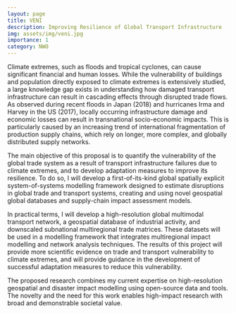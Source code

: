 ```yaml
---
layout: page
title: VENI
description: Improving Resilience of Global Transport Infrastructure
img: assets/img/veni.jpg
importance: 1
category: NWO
---
```


Climate extremes, such as floods and tropical cyclones, can cause significant financial and human losses. While the vulnerability of buildings and population directly exposed to climate extremes is extensively studied, a large knowledge gap exists in understanding how damaged transport infrastructure can result in cascading effects through disrupted trade flows. As observed during recent floods in Japan (2018) and hurricanes Irma and Harvey in the US (2017), locally occurring infrastructure damage and economic losses can result in transnational socio-economic impacts. This is particularly caused by an increasing trend of international fragmentation of production supply chains, which rely on longer, more complex, and globally distributed supply networks.

The main objective of this proposal is to quantify the vulnerability of the global trade system as a result of transport infrastructure failures due to climate extremes, and to develop adaptation measures to improve its resilience. To do so, I will develop a first-of-its-kind global spatially explicit system-of-systems modelling framework designed to estimate disruptions in global trade and transport systems, creating and using novel geospatial global databases and supply-chain impact assessment models. 

In practical terms, I will develop a high-resolution global multimodal transport network, a geospatial database of industrial activity, and downscaled subnational multiregional trade matrices. These datasets will be used in a modelling framework that integrates multiregional impact modelling and network analysis techniques. The results of this project will provide more scientific evidence on trade and transport vulnerability to climate extremes, and will provide guidance in the development of successful adaptation measures to reduce this vulnerability. 

The proposed research combines my current expertise on high-resolution geospatial and disaster impact modelling using open-source data and tools. The novelty and the need for this work enables high-impact research with broad and demonstrable societal value.
